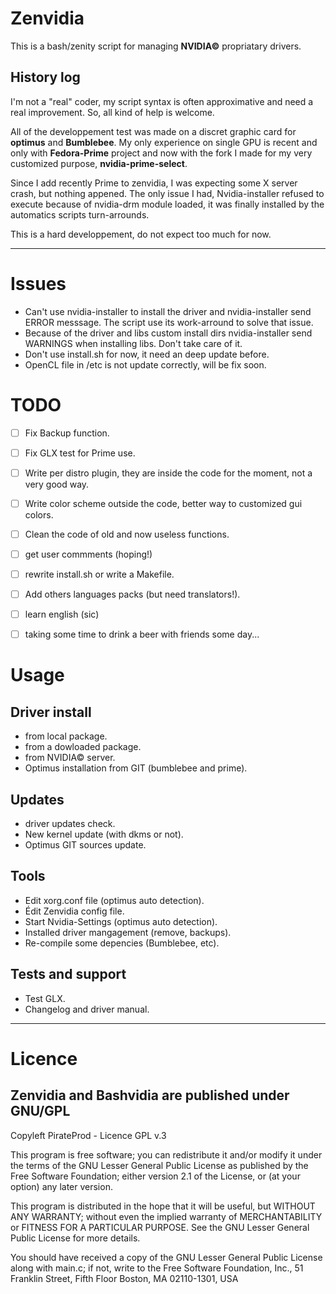# Zenvidia
This is a bash/zenity script for managing **NVIDIA©** propriatary drivers.

History log
------------
I'm not a "real" coder, my script syntax is often approximative and need a real improvement. So, all kind of help is welcome.

All of the developpement test was made on a discret graphic card for **optimus** and **Bumblebee**. My only experience on single GPU is recent and only with **Fedora-Prime** project and now with the fork I made for my very customized purpose, **nvidia-prime-select**.

Since I add recently Prime to zenvidia, I was expecting some X server crash, but nothing appened. The only issue I had, Nvidia-installer refused to execute because of nvidia-drm module loaded, it was finally installed by the automatics scripts turn-arrounds.

This is a hard developpement, do not expect too much for now.

------------
Issues
============
 - Can't use nvidia-installer to install the driver and nvidia-installer send ERROR messsage. The script use its work-arround to solve that issue.
 - Because of the driver and libs custom install dirs nvidia-installer send WARNINGS when installing libs. Don't take care of it.
 - Don't use install.sh for now, it need an deep update before.
 - OpenCL file in /etc is not update correctly, will be fix soon.

TODO
=========
 - [ ] Fix Backup function.
 - [ ] Fix GLX test for Prime use.
 - [ ] Write per distro plugin, they are inside the code for the moment, not a very good way.
 - [ ] Write color scheme outside the code, better way to customized gui colors.
 - [ ] Clean the code of old and now useless functions.
 - [ ] get user commments (hoping!)
 - [ ] rewrite install.sh or write a Makefile.
 - [ ] Add others languages packs (but need translators!).
 - [ ] learn english (sic)
 - [ ] taking some time to drink a beer with friends some day...
 

Usage
==============
Driver install
------------------------
  
 - from local package.
 - from a dowloaded package.
 - from NVIDIA© server.
 - Optimus installation from GIT (bumblebee and prime).

Updates
------------

 - driver updates check.
 - New kernel update (with dkms or not).
 - Optimus GIT sources update.

Tools
------

 - Edit xorg.conf file (optimus auto detection).
 - Édit Zenvidia config file.
 - Start Nvidia-Settings (optimus auto detection).
 - Installed driver mangagement (remove, backups).
 - Re-compile some depencies (Bumblebee, etc).

Tests and support
----------------

 - Test GLX.
 - Changelog and driver manual.
 
-------
Licence
=======
Zenvidia and Bashvidia are published under GNU/GPL
--------------------------------------------------

Copyleft PirateProd - Licence GPL v.3

This program is free software; you can redistribute it and/or modify it under the terms of the GNU Lesser General Public License as published by the Free Software Foundation; either version 2.1 of the License, or (at your option) any later version.

This program is distributed in the hope that it will be useful, but WITHOUT ANY WARRANTY; without even the implied warranty of MERCHANTABILITY or FITNESS FOR A PARTICULAR PURPOSE. See the GNU Lesser General Public License for more details.

You should have received a copy of the GNU Lesser General Public License along with main.c; if not, write to the Free Software Foundation, Inc., 51 Franklin Street, Fifth Floor Boston, MA 02110-1301,  USA


